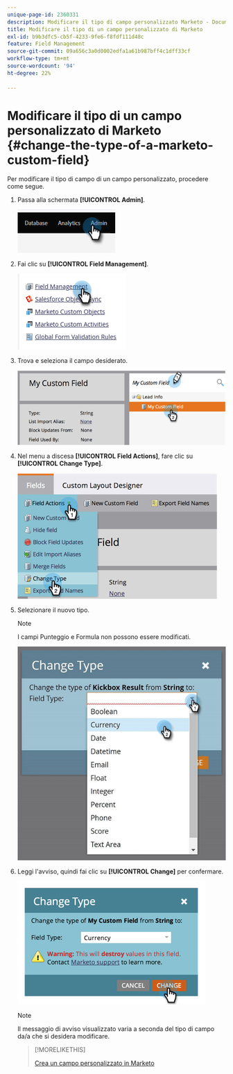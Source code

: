 ```yaml
---
unique-page-id: 2360331
description: Modificare il tipo di campo personalizzato Marketo - Documentazione Marketo - Documentazione del prodotto
title: Modificare il tipo di un campo personalizzato di Marketo
exl-id: b9b3dfc5-cb5f-4233-9fe6-f8fdf111d48c
feature: Field Management
source-git-commit: 09a656c3a0d0002edfa1a61b987bff4c1dff33cf
workflow-type: tm+mt
source-wordcount: '94'
ht-degree: 22%

---
```


# Modificare il tipo di un campo personalizzato di Marketo {#change-the-type-of-a-marketo-custom-field}

Per modificare il tipo di campo di un campo personalizzato, procedere come segue.

1. Passa alla schermata **[!UICONTROL Admin]**.

   ![](assets/change-the-type-of-a-marketo-custom-field-1.png)

1. Fai clic su **[!UICONTROL Field Management]**.

   ![](assets/change-the-type-of-a-marketo-custom-field-2.png)

1. Trova e seleziona il campo desiderato.

   ![](assets/change-the-type-of-a-marketo-custom-field-3.png)

1. Nel menu a discesa **[!UICONTROL Field Actions]**, fare clic su **[!UICONTROL Change Type]**.

   ![](assets/change-the-type-of-a-marketo-custom-field-4.png)

1. Selezionare il nuovo tipo.

   >[!NOTE]
   >
   >I campi Punteggio e Formula non possono essere modificati.

   ![](assets/change-the-type-of-a-marketo-custom-field-5.png)

1. Leggi l&#39;avviso, quindi fai clic su **[!UICONTROL Change]** per confermare.

   ![](assets/change-the-type-of-a-marketo-custom-field-6.png)

   >[!NOTE]
   >
   >Il messaggio di avviso visualizzato varia a seconda del tipo di campo da/a che si desidera modificare.

   >[!MORELIKETHIS]
   >
   >[Crea un campo personalizzato in Marketo](/help/marketo/product-docs/administration/field-management/create-a-custom-field-in-marketo.md)
